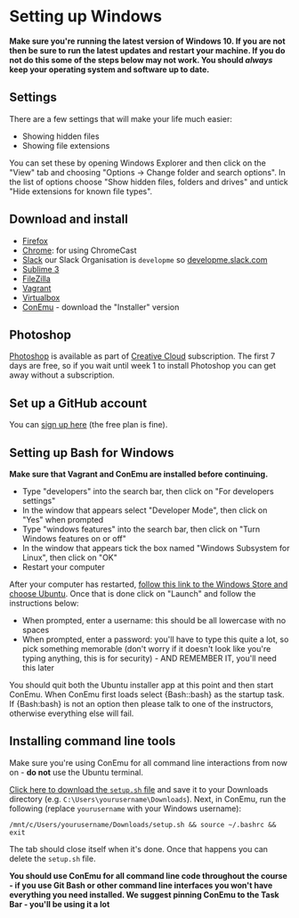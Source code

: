 # Setting up Windows

**Make sure you're running the latest version of Windows 10. If you are not then be sure to run the latest updates and restart your machine. If you do not do this some of the steps below may not work. You should *always* keep your operating system and software up to date.**

## Settings

There are a few settings that will make your life much easier:

- Showing hidden files
- Showing file extensions

You can set these by opening Windows Explorer and then click on the "View" tab and choosing "Options -> Change folder and search options". In the list of options choose "Show hidden files, folders and drives" and untick "Hide extensions for known file types".

## Download and install

- [Firefox](https://www.mozilla.org/firefox)
- [Chrome](https://www.google.co.uk/chrome/browser/desktop/index.html): for using ChromeCast
- [Slack](https://slack.com/) our Slack Organisation is `developme` so [developme.slack.com](https://developme.slack.com/)
- [Sublime 3](https://www.sublimetext.com/3)
- [FileZilla](https://filezilla-project.org/download.php?show_all=1)
- [Vagrant](https://releases.hashicorp.com/vagrant/2.2.3/vagrant_2.2.3_x86_64.msi)
- [Virtualbox](https://www.virtualbox.org/)
- [ConEmu](https://conemu.github.io) - download the "Installer" version

## Photoshop

[Photoshop](http://www.adobe.com/uk/products/photoshop.html) is available as part of [Creative Cloud](https://creative.adobe.com/products/download/creative-cloud) subscription. The first 7 days are free, so if you wait until week 1 to install Photoshop you can get away without a subscription.

## Set up a GitHub account

You can [sign up here](https://github.com/join) (the free plan is fine).

## Setting up Bash for Windows

**Make sure that Vagrant and ConEmu are installed before continuing.**

- Type "developers" into the search bar, then click on "For developers settings"
- In the window that appears select "Developer Mode", then click on "Yes" when prompted
- Type "windows features" into the search bar, then click on "Turn Windows features on or off"
- In the window that appears tick the box named "Windows Subsystem for Linux", then click on "OK"
- Restart your computer

After your computer has restarted, [follow this link to the Windows Store and choose Ubuntu](https://aka.ms/wslstore). Once that is done click on "Launch" and follow the instructions below:

- When prompted, enter a username: this should be all lowercase with no spaces
- When prompted, enter a password: you'll have to type this quite a lot, so pick something memorable (don't worry if it doesn't look like you're typing anything, this is for security) - AND REMEMBER IT, you'll need this later

You should quit both the Ubuntu installer app at this point and then start ConEmu. When ConEmu first loads select {Bash::bash} as the startup task. If {Bash:bash} is not an option then please talk to one of the instructors, otherwise everything else will fail.


## Installing command line tools

Make sure you're using ConEmu for all command line interactions from now on - **do not** use the Ubuntu terminal.

[Click here to download the `setup.sh` file](https://cdn.rawgit.com/develop-me/setup/6ac182adf363621d726d4cae0dfa479eafabac8e/windows/setup.sh) and save it to your Downloads directory (e.g. `C:\Users\yourusername\Downloads`). Next, in ConEmu, run the following (replace `yourusername` with your Windows username):

```
/mnt/c/Users/yourusername/Downloads/setup.sh && source ~/.bashrc && exit
```

The tab should close itself when it's done. Once that happens you can delete the `setup.sh` file.

**You should use ConEmu for all command line code throughout the course - if you use Git Bash or other command line interfaces you won't have everything you need installed. We suggest pinning ConEmu to the Task Bar - you'll be using it a lot**
